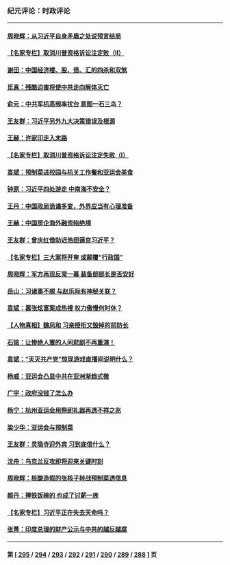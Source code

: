 ### 纪元评论：时政评论
---
#### [周晓辉：从习近平自身矛盾之处说预言结局](../../pages/nsc1025/n14083408.md) 
#### [【名家专栏】取消川普资格诉讼注定败（II）](../../pages/nsc1025/n14083338.md) 
#### [谢田：中国经济楼、股、债、汇的四杀和双煞](../../pages/nsc1025/n14083430.md) 
#### [觅真：残酷迫害将使中共走向解体灭亡](../../pages/nsc1025/n14083103.md) 
#### [俞元：中共军机高频率扰台 意图一石三鸟？](../../pages/nsc1025/n14082855.md) 
#### [王友群：习近平另外九大决策错误及根源](../../pages/nsc1025/n14082748.md) 
#### [王赫：许家印走入末路](../../pages/nsc1025/n14082762.md) 
#### [【名家专栏】取消川普资格诉讼注定失败（I）](../../pages/nsc1025/n14081647.md) 
#### [袁斌：预制菜进校园与机关工作餐和亚运会美食](../../pages/nsc1025/n14082206.md) 
#### [钟原：习近平四处游走 中南海不安全？](../../pages/nsc1025/n14081987.md) 
#### [王丹：中国政局诡谲多变，外界应当有心理准备](../../pages/nsc1025/n14081957.md) 
#### [王赫：中国房企海外融资陷绝境](../../pages/nsc1025/n14081916.md) 
#### [王友群：曾庆红借助迟浩田逼宫习近平？](../../pages/nsc1025/n14081902.md) 
#### [【名家专栏】三大案将开审 或颠覆“行政国”](../../pages/nsc1025/n14081652.md) 
#### [周晓辉：军方再现反常一幕 装备部部长是否安好](../../pages/nsc1025/n14081765.md) 
#### [岳山：习诸事不顺 与赵乐际有神秘关联？](../../pages/nsc1025/n14080826.md) 
#### [袁斌：嚣张炫富案成热搜 权力傲慢何时休？](../../pages/nsc1025/n14081320.md) 
#### [【人物真相】魏凤和 习亲授衔又毁掉的前防长](../../pages/nsc1025/n14081065.md) 
#### [石铭：让惨绝人寰的人间悲剧不再重演！](../../pages/nsc1025/n14080827.md) 
#### [袁斌：“天灭共产党”惊现游戏直播间说明什么？](../../pages/nsc1025/n14080315.md) 
#### [杨威：亚运会凸显中共在亚洲渐趋式微](../../pages/nsc1025/n14080368.md) 
#### [广宇：政府没钱了怎么办](../../pages/nsc1025/n14080272.md) 
#### [杨宁：杭州亚运会用祭祀礼器再透不祥之兆](../../pages/nsc1025/n14080292.md) 
#### [梁少华：亚运会与预制菜](../../pages/nsc1025/n14080096.md) 
#### [王友群：灵隐寺迎外宾 习到底信什么？](../../pages/nsc1025/n14079992.md) 
#### [沈舟：乌克兰反攻即将迎来关键时刻](../../pages/nsc1025/n14079971.md) 
#### [周晓辉：核酸造假的张核子转战预制菜透信息](../../pages/nsc1025/n14079950.md) 
#### [颜丹：捧铁饭碗的 也成了讨薪一族](../../pages/nsc1025/n14079947.md) 
#### [【名家专栏】习近平正在失去天命吗？](../../pages/nsc1025/n14079827.md) 
#### [张菁：印度总理的财产公示与中共的越反越腐](../../pages/nsc1025/n14079946.md) 

---
#### 第 [ [295](./295.md) / [294](./294.md) / [293](./293.md) / [292](./292.md) / [291](./291.md) / [290](./290.md) / [289](./289.md) / [288](./288.md) ] 页
